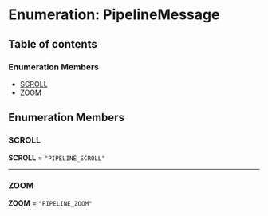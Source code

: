 # Enumeration: PipelineMessage

## Table of contents

### Enumeration Members

* [SCROLL](/en/auto-docs/fixed-layout-editor/enums/PipelineMessage.md#scroll)
* [ZOOM](/en/auto-docs/fixed-layout-editor/enums/PipelineMessage.md#zoom)

## Enumeration Members

### SCROLL

**SCROLL** = `"PIPELINE_SCROLL"`

***

### ZOOM

**ZOOM** = `"PIPELINE_ZOOM"`
